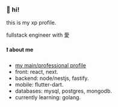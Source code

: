 ### :wave: hi!

this is my xp profile.


fullstack engineer with 愛

#### :exclamation: about me

- [my main/professional profile](https://github.com/sxhkexp)
- front: react, next.
- backend: node/nestjs, fastify.
- mobile: flutter-dart.
- databases: mysql, postgres, mongodb.
- currently learning: golang.

